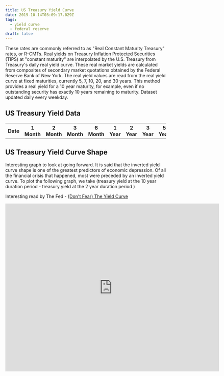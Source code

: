 ```yaml
---
title: US Treasury Yield Curve
date: 2019-10-14T03:09:17.029Z
tags:
  - yield curve
  - federal reserve
draft: false
---
```

These rates are commonly referred to as "Real Constant Maturity Treasury" rates, or R-CMTs. Real yields on Treasury Inflation Protected Securities (TIPS) at "constant maturity" are interpolated by the U.S. Treasury from Treasury's daily real yield curve. These real market yields are calculated from composites of secondary market quotations obtained by the Federal Reserve Bank of New York. The real yield values are read from the real yield curve at fixed maturities, currently 5, 7, 10, 20, and 30 years. This method provides a real yield for a 10 year maturity, for example, even if no outstanding security has exactly 10 years remaining to maturity. Dataset updated daily every weekday. 

<h2>US Treasury Yield Data</h2> <div class="table-responsive"> <table class="table table-striped table-sm" id="treasuryData"> <thead> <tr> <th>Date</th> <th>1 Month</th> <th>2 Month</th> <th>3 Month</th> <th>6 Month</th> <th>1 Year</th> <th>2 Year</th> <th>3 Year</th> <th>5 Year</th> <th>7 Year</th> <th>10 Year</th> <th>20 Year</th> <th>30 Year</th> </tr> </thead> <tbody> <tr> </tr> </tbody> </table> </div>

<script src="https://finchato.github.io/grabTreasuryData.js"></script>

<h2>US Treasury Yield Curve Shape</h2>

Interesting graph to look at going forward. It is said that the inverted yield curve shape is one of the greatest predictors of economic depression. Of all the financial crisis that happened, most were preceded by an inverted yield curve. To plot the following graph, we take (treasury yield at the 10 year duration period - treasury yield at the 2 year duration period )

Interesting read by The Fed - [(Don't Fear) The Yield Curve](https://www.federalreserve.gov/econres/notes/feds-notes/dont-fear-the-yield-curve-20180628.htm)

<iframe src="https://fred.stlouisfed.org/graph/graph-landing.php?g=lFt2&width=670&height=475" scrolling="no" frameborder="0"style="overflow:hidden; width:670px; height:525px;" allowTransparency="true"></iframe>

